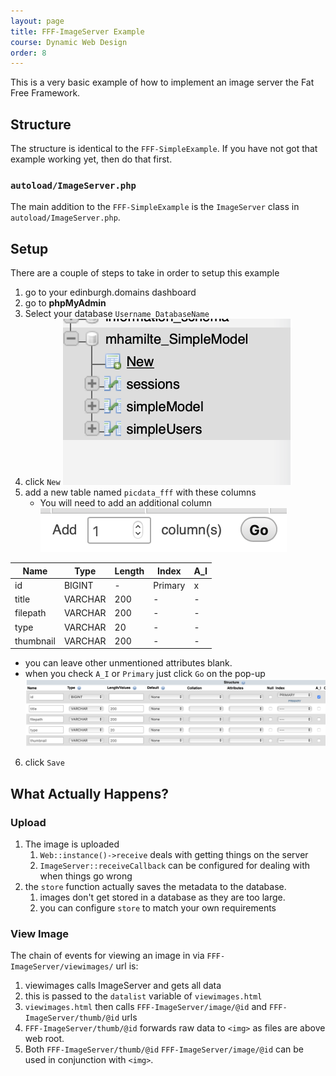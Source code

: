 ```yaml
---
layout: page
title: FFF-ImageServer Example
course: Dynamic Web Design
order: 8
---
```


This is a very basic example of how to implement an image server the Fat Free Framework.

## Structure

The structure is identical to the `FFF-SimpleExample`. If you have not got that example working yet, then do that first.

### `autoload/ImageServer.php`

The main addition to the `FFF-SimpleExample` is the `ImageServer` class in `autoload/ImageServer.php`.

## Setup

There are a couple of steps to take in order to setup this example

1. go to your edinburgh.domains dashboard
2. go to **phpMyAdmin**
3. Select your database `Username_DatabaseName`
4. click `New`
![](img/phpMyAdmin_new_table.png)
5. add a new table named `picdata_fff` with these columns
    - You will need to add an additional column
![](img/phpMyAdmin_add_column.png)

| Name      | Type    | Length | Index   | A_I |
| --------- | ------- | ------ | ------- | --- |
| id        | BIGINT  | -      | Primary | x   |
| title     | VARCHAR | 200    | -       | -   |
| filepath  | VARCHAR | 200    | -       | -   |
| type      | VARCHAR | 20     | -       | -   |
| thumbnail | VARCHAR | 200    | -       | -   |

- you can leave other unmentioned attributes blank.
- when you check `A_I` or `Primary` just click `Go` on the pop-up
![](img/phpMyAdmin_sql_fields.png)
6. click `Save`

## What Actually Happens?

### Upload

1. The image is uploaded
    1. `Web::instance()->receive` deals with getting things on the server
    2. `ImageServer::receiveCallback` can be configured for dealing with when things go wrong
2. the `store` function actually saves the metadata to the database.
    1. images don't get stored in a database as they are too large.
    2. you can configure `store` to match your own requirements

### View Image

The chain of events for viewing an image in via `FFF-ImageServer/viewimages/` url is:

1. viewimages calls ImageServer and gets all data
2. this is passed to the `datalist` variable of `viewimages.html`
3. `viewimages.html` then calls  `FFF-ImageServer/image/@id` and `FFF-ImageServer/thumb/@id` urls
4. `FFF-ImageServer/thumb/@id` forwards raw data to `<img>` as files are above web root.
5.  Both `FFF-ImageServer/thumb/@id` `FFF-ImageServer/image/@id` can be used in conjunction with `<img>`.
